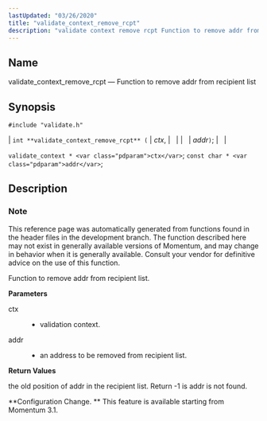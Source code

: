 ```yaml
---
lastUpdated: "03/26/2020"
title: "validate_context_remove_rcpt"
description: "validate context remove rcpt Function to remove addr from recipient list int validate context remove rcpt ctx addr validate context ctx const char addr This reference page was automatically generated from functions found in the header files in the development branch The function described here may not exist in generally..."
---
```


<a name="apis.validate_context_remove_rcpt"></a> 
## Name

validate_context_remove_rcpt — Function to remove addr from recipient list

## Synopsis

`#include "validate.h"`

| `int **validate_context_remove_rcpt** (` | <var class="pdparam">ctx</var>, |   |
|   | <var class="pdparam">addr</var>`)`; |   |

`validate_context * <var class="pdparam">ctx</var>`;
`const char * <var class="pdparam">addr</var>`;<a name="idp64504880"></a> 
## Description

### Note

This reference page was automatically generated from functions found in the header files in the development branch. The function described here may not exist in generally available versions of Momentum, and may change in behavior when it is generally available. Consult your vendor for definitive advice on the use of this function.

Function to remove addr from recipient list.

**<a name="idp64507760"></a> Parameters**

<dl class="variablelist">

<dt>ctx</dt>

<dd>

- validation context.

</dd>

<dt>addr</dt>

<dd>

- an address to be removed from recipient list.

</dd>

</dl>

**<a name="idp64512336"></a> Return Values**

the old position of addr in the recipient list. Return -1 is addr is not found.

**Configuration Change. ** This feature is available starting from Momentum 3.1.